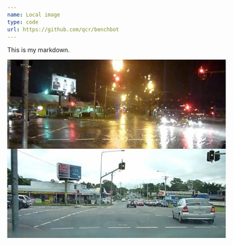 ```yaml
---
name: Local image
type: code
url: https://github.com/qcr/benchbot
---
```


This is my markdown.

![Local image](../legacy_datasets/alderly.jpg)

